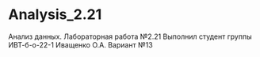 # Analysis_2.21
Анализ данных. Лабораторная работа №2.21
Выполнил студент группы ИВТ-б-о-22-1 Иващенко О.А.
Вариант №13
